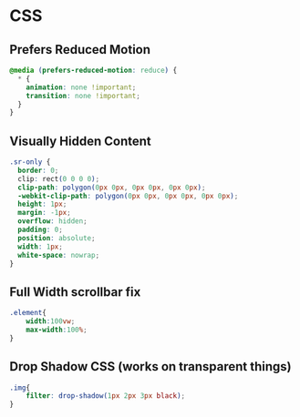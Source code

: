 # CSS

## Prefers Reduced Motion

```CSS
@media (prefers-reduced-motion: reduce) {
  * {
    animation: none !important;
    transition: none !important;
  }
}
```

## Visually Hidden Content
```CSS
.sr-only {
  border: 0;
  clip: rect(0 0 0 0);
  clip-path: polygon(0px 0px, 0px 0px, 0px 0px);
  -webkit-clip-path: polygon(0px 0px, 0px 0px, 0px 0px);
  height: 1px;
  margin: -1px;
  overflow: hidden;
  padding: 0;
  position: absolute;
  width: 1px;
  white-space: nowrap;
}
```

## Full Width scrollbar fix
```CSS
.element{
	width:100vw;
	max-width:100%;
}
```

## Drop Shadow CSS (works on transparent things)
```CSS
.img{
	filter: drop-shadow(1px 2px 3px black);
}
```
